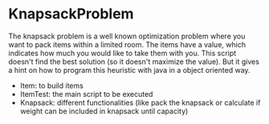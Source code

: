 # KnapsackProblem
The knapsack problem is a well known optimization problem where you want to pack items within a limited room. The items have a value, which indicates how much you would like to take them with you. This script doesn't find the best solution (so it doesn't maximize the value). But it gives a hint on how to program this heuristic with java in a object oriented way.

+ Item: to build items
+ ItemTest: the main script to be executed
+ Knapsack: different functionalities (like pack the knapsack or calculate if weight can be included in knapsack until capacity)
